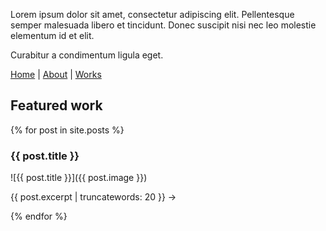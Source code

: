 Lorem ipsum dolor sit amet, consectetur adipiscing elit. Pellentesque semper malesuada libero et tincidunt. Donec suscipit nisi nec leo molestie elementum id et elit.

Curabitur a condimentum ligula eget.

[Home](https://okoseoglu.github.io) |
[About](https://okoseoglu.github.io/about) |
[Works](https://okoseoglu.github.io/works)

## Featured work

{% for post in site.posts %}
### {{ post.title }}
![{{ post.title }}]({{ post.image }})
<p>{{ post.excerpt | truncatewords: 20 }} →</p>
{% endfor %}
